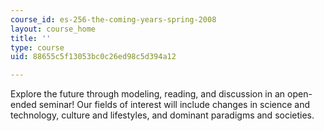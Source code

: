 ```yaml
---
course_id: es-256-the-coming-years-spring-2008
layout: course_home
title: ''
type: course
uid: 88655c5f13053bc0c26ed98c5d394a12

---
```

Explore the future through modeling, reading, and discussion in an open-ended seminar! Our fields of interest will include changes in science and technology, culture and lifestyles, and dominant paradigms and societies.
